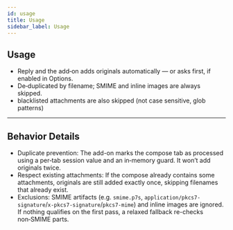 ```yaml
---
id: usage
title: Usage
sidebar_label: Usage
---
```


## Usage
- Reply and the add‑on adds originals automatically — or asks first, if enabled in Options.
- De‑duplicated by filename; SMIME and inline images are always skipped.
- blacklisted attachments are also skipped (not case sensitive, glob patterns)

---

## Behavior Details

- Duplicate prevention: The add-on marks the compose tab as processed using a per‑tab session value and an in‑memory guard. It won’t add originals twice.
- Respect existing attachments: If the compose already contains some attachments, originals are still added exactly once, skipping filenames that already exist.
- Exclusions: SMIME artifacts (e.g. `smime.p7s`, `application/pkcs7-signature`/`x-pkcs7-signature`/`pkcs7-mime`) and inline images are ignored. If nothing qualifies on the first pass, a relaxed fallback re-checks non‑SMIME parts.
